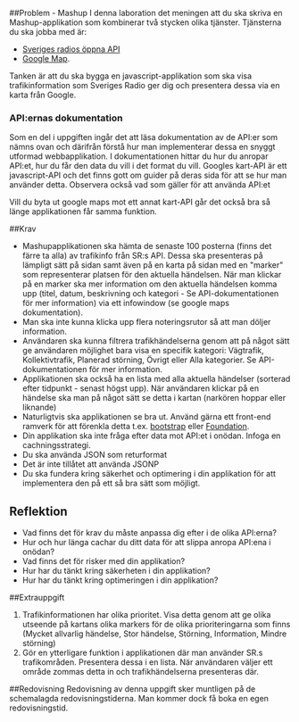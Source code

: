 ##Problem - Mashup
I denna laboration det meningen att du ska skriva en Mashup-applikation som kombinerar två stycken olika tjänster. Tjänsterna du ska jobba med är:

* [Sveriges radios öppna API](http://sverigesradio.se/api/documentation/v2/index.html) 
* [Google Map](https://developers.google.com/maps/documentation/javascript/tutorial). 

Tanken är att du ska bygga en javascript-applikation som ska visa trafikinformation som Sveriges Radio ger dig och presentera dessa via en karta från Google.

### API:ernas dokumentation
Som en del i uppgiften ingår det att läsa dokumentation av de API:er som nämns ovan och därifrån förstå hur man implementerar dessa en snyggt utformad webbapplikation. I dokumentationen hittar du hur du anropar API:et, hur du får den data du vill i det format du vill. Googles kart-API är ett javascript-API och det finns gott om guider på deras sida för att se hur man använder detta. Observera också vad som gäller för att använda API:et

Vill du byta ut google maps mot ett annat kart-API går det också bra så länge applikationen får samma funktion.


##Krav
* Mashupapplikationen ska hämta de senaste 100 posterna (finns det färre ta alla) av trafikinfo från SR:s API. Dessa ska presenteras på lämpligt sätt på sidan samt även på en karta på sidan med en "marker" som representerar platsen för den aktuella händelsen. När man klickar på en marker ska mer information om den aktuella händelsen komma upp (titel, datum, beskrivning och kategori - Se API-dokumentationen för mer information) via ett infowindow (se google maps dokumentation). 
* Man ska inte kunna klicka upp flera noteringsrutor så att man döljer information.
* Användaren ska kunna filtrera trafikhändelserna genom att på något sätt ge användaren möjlighet bara visa en specifik kategori: Vägtrafik, Kollektivtrafik, Planerad störning, Övrigt eller Alla kategorier. Se API-dokumentationen för mer information.
* Applikationen ska också ha en lista med alla aktuella händelser (sorterad efter tidpunkt - senast högst upp). När användaren klickar på en händelse ska man på något sätt se detta i kartan (narkören hoppar eller liknande)
* Naturligtvis ska applikationen se bra ut. Använd gärna ett front-end ramverk för att förenkla detta t.ex. [bootstrap](http://getbootstrap.com/) eller [Foundation](http://foundation.zurb.com/).
* Din applikation ska inte fråga efter data mot API:et i onödan. Infoga en cachningsstrategi. 
* Du ska använda JSON som returformat
* Det är inte tillåtet att använda JSONP
* Du ska fundera kring säkerhet och optimering i din applikation för att implementera den på ett så bra sätt som möjligt.

## Reflektion
* Vad finns det för krav du måste anpassa dig efter i de olika API:erna?
* Hur och hur länga cachar du ditt data för att slippa anropa API:ena i onödan?
* Vad finns det för risker med din applikation?
* Hur har du tänkt kring säkerheten i din applikation?
* Hur har du tänkt kring optimeringen i din applikation?


##Extrauppgift
1. Trafikinformationen har olika prioritet. Visa detta genom att ge olika utseende på kartans olika markers för de olika prioriteringarna som finns (Mycket allvarlig händelse, Stor händelse, Störning, Information, Mindre störning)
2. Gör en ytterligare funktion i applikationen där man använder SR.s trafikområden. Presentera dessa i en lista. När användaren väljer ett område zommas detta in och trafikhändelserna presenteras där.


##Redovisning
Redovisning av denna uppgift sker muntligen på de schemalagda redovisningstiderna. Man kommer dock få boka en egen redovisningstid.


